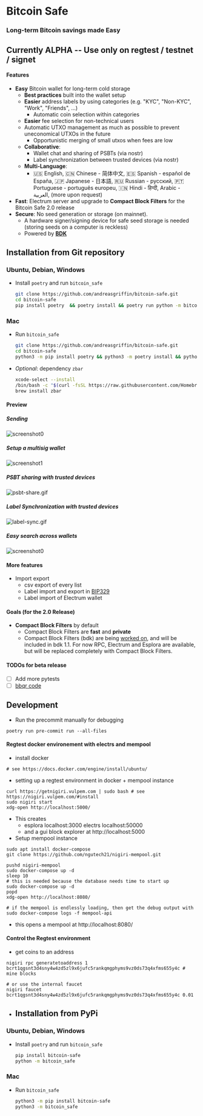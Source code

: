 # Bitcoin Safe

### Long-term Bitcoin savings made Easy

## Currently ALPHA -- Use only on regtest / testnet / signet

#### Features

- **Easy** Bitcoin wallet for long-term cold storage
  - **Best practices** built into the wallet setup
  - **Easier** address labels by using categories (e.g. "KYC", "Non-KYC", "Work", "Friends", ...)
    - Automatic coin selection within categories
  - **Easier** fee selection for non-technical users
  - Automatic UTXO management as much as possible to prevent uneconomical UTXOs in the future
    - Opportunistic merging of small utxos when fees are low
  - **Collaborative**: 
    - Wallet chat and sharing of PSBTs (via nostr)
    - Label synchronization between trusted devices (via nostr)
  - **Multi-Language**: 
    - 🇺🇸 English, 🇨🇳 Chinese - 简体中文, 🇪🇸 Spanish - español de España, 🇯🇵 Japanese - 日本語, 🇷🇺 Russian - русский, 🇵🇹 Portuguese - português europeu, 🇮🇳 Hindi - हिन्दी, Arabic - العربية, (more upon request)
- **Fast**: Electrum server and upgrade to **Compact Block Filters** for the Bitcoin Safe 2.0 release 
- **Secure**: No seed generation or storage (on mainnet). 
  - A hardware signer/signing device for safe seed storage is needed (storing seeds on a computer is reckless)
  - Powered by **[BDK](https://github.com/bitcoindevkit/bdk)**

## Installation from Git repository

### Ubuntu, Debian, Windows

- Install `poetry` and run `bitcoin_safe`
  
  ```sh
  git clone https://github.com/andreasgriffin/bitcoin-safe.git
  cd bitcoin-safe
  pip install poetry  && poetry install && poetry run python -m bitcoin_safe
  ```

### Mac

- Run `bitcoin_safe`
  
  ```sh
  git clone https://github.com/andreasgriffin/bitcoin-safe.git
  cd bitcoin-safe
  python3 -m pip install poetry && python3 -m poetry install && python3 -m poetry run python3 -m bitcoin_safe
  ```

- *Optional*: dependency  `zbar` 
  
  ```sh
  xcode-select --install
  /bin/bash -c "$(curl -fsSL https://raw.githubusercontent.com/Homebrew/install/HEAD/install.sh)"
  brew install zbar 
  ```

#### Preview

##### Sending

![screenshot0](docs/send.gif)

##### Setup a multisig wallet

![screenshot1](docs/multisig-setup.gif)

##### PSBT sharing with trusted devices

![psbt-share.gif](docs/psbt-share.gif)

##### Label Synchronization with trusted devices

![label-sync.gif](docs/label-sync.gif)


##### Easy search across wallets

![screenshot0](docs/global-search.gif)


#### More features

* Import export
  * csv export of every list
  * Label import and export in [BIP329](https://github.com/bitcoin/bips/blob/master/bip-0329.mediawiki) 
  * Label import of Electrum wallet
 

#### Goals (for the 2.0 Release)

- **Compact Block Filters** by default
  - Compact Block Filters are **fast** and **private**
  - Compact Block Filters (bdk) are being [worked on](https://github.com/bitcoindevkit/bdk/issues/679), and will be included in bdk 1.1. For now RPC, Electrum and Esplora are available, but will be replaced completely with Compact Block Filters.

#### TODOs for beta release

- [ ] Add more pytests
- [ ] [bbqr code](https://bbqr.org/) 

## Development

* Run the precommit manually for debugging

```shell
poetry run pre-commit run --all-files
```

#### Regtest docker environement with electrs and mempool

* install docker

```shell
# see https://docs.docker.com/engine/install/ubuntu/
```

* setting up a regtest environment in docker + mempool instance

```shell
curl https://getnigiri.vulpem.com | sudo bash # see https://nigiri.vulpem.com/#install
sudo nigiri start
xdg-open http://localhost:5000/
```

* This creates
  * esplora localhost:3000
    electrs localhost:50000 
  * and a gui block explorer at http://localhost:5000
* Setup mempool instance

```shell
sudo apt install docker-compose
git clone https://github.com/ngutech21/nigiri-mempool.git

pushd nigiri-mempool
sudo docker-compose up -d
sleep 10
# this is needed because the database needs time to start up 
sudo docker-compose up -d
popd
xdg-open http://localhost:8080/

# if the mempool is endlessly loading, then get the debug output with
sudo docker-compose logs -f mempool-api
```

* this opens a mempool at http://localhost:8080/

#### Control the Regtest environment

* get coins to an address

```shell
nigiri rpc generatetoaddress 1 bcrt1qgsnt3d4sny4w4zd5zl9x6jufc5rankqmgphyms9vz0ds73q4xfms655y4c # mine blocks

# or use the internal faucet
nigiri faucet bcrt1qgsnt3d4sny4w4zd5zl9x6jufc5rankqmgphyms9vz0ds73q4xfms655y4c 0.01
```

* ## Installation from PyPi

### Ubuntu, Debian, Windows

- Install `poetry` and run `bitcoin_safe`
  
  ```sh
  pip install bitcoin-safe
  python -m bitcoin_safe
  ```

### Mac

- Run `bitcoin_safe`
  
  ```sh
  python3 -m pip install bitcoin-safe
  python3 -m bitcoin_safe
  ```
